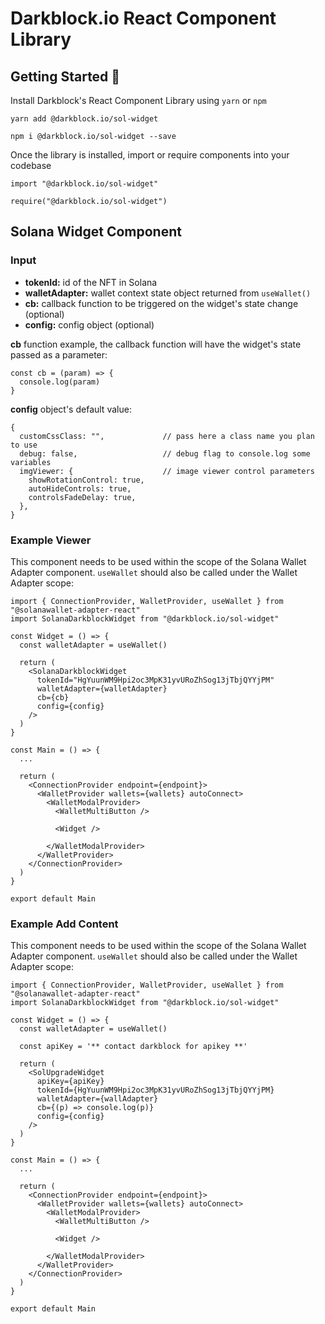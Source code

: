 # Darkblock.io React Component Library

## Getting Started 🚀

Install Darkblock's React Component Library using `yarn` or `npm`

```
yarn add @darkblock.io/sol-widget
```

```
npm i @darkblock.io/sol-widget --save
```

Once the library is installed, import or require components into your codebase

```
import "@darkblock.io/sol-widget"

require("@darkblock.io/sol-widget")
```

## Solana Widget Component

### Input

- **tokenId:** id of the NFT in Solana
- **walletAdapter:** wallet context state object returned from `useWallet()`
- **cb:** callback function to be triggered on the widget's state change (optional)
- **config:** config object (optional)

**cb** function example, the callback function will have the widget's state passed as a parameter:

```
const cb = (param) => {
  console.log(param)
}
```

**config** object's default value:

```
{
  customCssClass: "",             // pass here a class name you plan to use
  debug: false,                   // debug flag to console.log some variables
  imgViewer: {                    // image viewer control parameters
    showRotationControl: true,
    autoHideControls: true,
    controlsFadeDelay: true,
  },
}
```

### Example Viewer

This component needs to be used within the scope of the Solana Wallet Adapter component. `useWallet` should also be
called under the Wallet Adapter scope:

```
import { ConnectionProvider, WalletProvider, useWallet } from "@solanawallet-adapter-react"
import SolanaDarkblockWidget from "@darkblock.io/sol-widget"

const Widget = () => {
  const walletAdapter = useWallet()

  return (
    <SolanaDarkblockWidget
      tokenId="HgYuunWM9Hpi2oc3MpK31yvURoZhSog13jTbjQYYjPM"
      walletAdapter={walletAdapter}
      cb={cb}
      config={config}
    />
  )
}

const Main = () => {
  ...

  return (
    <ConnectionProvider endpoint={endpoint}>
      <WalletProvider wallets={wallets} autoConnect>
        <WalletModalProvider>
          <WalletMultiButton />

          <Widget />

        </WalletModalProvider>
      </WalletProvider>
    </ConnectionProvider>
  )
}

export default Main

```

### Example Add Content

This component needs to be used within the scope of the Solana Wallet Adapter component. `useWallet` should also be
called under the Wallet Adapter scope:

```
import { ConnectionProvider, WalletProvider, useWallet } from "@solanawallet-adapter-react"
import SolanaDarkblockWidget from "@darkblock.io/sol-widget"

const Widget = () => {
  const walletAdapter = useWallet()
  
  const apiKey = '** contact darkblock for apikey **'

  return (
    <SolUpgradeWidget 
      apiKey={apiKey} 
      tokenId={HgYuunWM9Hpi2oc3MpK31yvURoZhSog13jTbjQYYjPM} 
      walletAdapter={wallAdapter} 
      cb={(p) => console.log(p)} 
      config={config} 
    />
  )
}

const Main = () => {
  ...

  return (
    <ConnectionProvider endpoint={endpoint}>
      <WalletProvider wallets={wallets} autoConnect>
        <WalletModalProvider>
          <WalletMultiButton />

          <Widget />

        </WalletModalProvider>
      </WalletProvider>
    </ConnectionProvider>
  )
}

export default Main

```